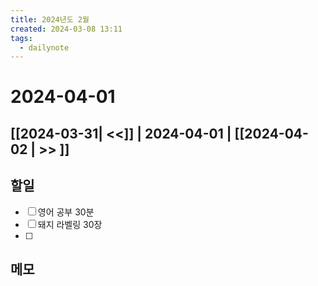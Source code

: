 ```yaml
---
title: 2024년도 2월
created: 2024-03-08 13:11
tags:
  - dailynote
---
```

# 2024-04-01
## [[2024-03-31| <<]] | 2024-04-01 | [[2024-04-02 | >> ]]

## 할일
- [ ] 영어 공부 30분
- [ ] 돼지 라벨링 30장
- [ ] 
## 메모

